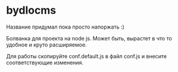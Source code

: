 bydlocms
========

Название придумал пока просто напоржать :)


Болванка для проекта на node js. Может быть, вырастет в что то удобное и круто расширяемое.

Для работы скопируйте conf.default.js в файл conf.js и внесите соответствующие изменения.
